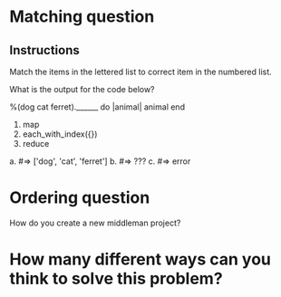 # Matching question

## Instructions
  Match the items in the lettered list to correct item in the numbered list.

What is the output for the code below?

%(dog cat ferret).______ do |animal|
  animal
end

1. map
2. each_with_index({})
3. reduce

a. #=> ['dog', 'cat', 'ferret']
b. #=> ???
c. #=> error


# Ordering question

How do you create a new middleman project?

# How many different ways can you think to solve this problem?

